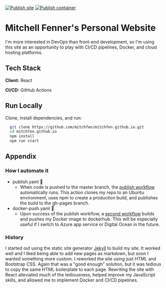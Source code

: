 [![Publish site](https://github.com/mitchfen/mitchfen.github.io/actions/workflows/publishSite.yaml/badge.svg)](https://github.com/mitchfen/mitchfen.github.io/actions/workflows/publishSite.yaml)
[![Publish container](https://github.com/mitchfen/mitchfen.github.io/actions/workflows/publishContainer.yml/badge.svg)](https://github.com/mitchfen/mitchfen.github.io/actions/workflows/publishContainer.yml)

# Mitchell Fenner's Personal Website

I'm more interested in DevOps than front-end development, so I'm using this site as an opportunity to play with CI/CD pipelines, Docker, and cloud hosting platforms.

## Tech Stack

**Client:** React

**CI/CD:** GitHub Actions

## Run Locally

Clone, install dependencies, and run:

```bash
  git clone https://github.com/mitchfen/mitchfen.github.io.git
  cd mitchfen.github.io
  npm install
  npm run start
```

## Appendix

### How I automate it

- publish.yaml 🚀
  - When code is pushed to the master branch, the [publish workflow](https://github.com/mitchfen/mitchfen.github.io/actions/workflows/publish.yaml) automatically runs. This action clones my repo to an Ubuntu environment, uses npm to create a production build, and publishes the build to the gh-pages branch.
- docker-push.yaml 🐳
  - Upon success of the publish workflow, a [second workflow](https://github.com/mitchfen/mitchfen.github.io/actions/workflows/docker-push.yml) builds and pushes my Docker image to dockerhub. This will be especially useful if I switch to Azure app service or Digital Ocean in the future.

### History

I started out using the static site generator [Jekyll](https://github.com/jekyll/jekyll) to build my site.
It worked well and I liked being able to add new pages as markdown, but soon I wanted something more custom.
I reworked the site using just HTML and Bootstrap CSS.
Again that was a "good enough" solution, but it was tedious to copy the same HTML boilerplate to each page.
Rewriting the site with React alleviated much of the tediousness, helped improve my JavaScript skills, and allowed me to implement Docker and CI/CD pipelines.
